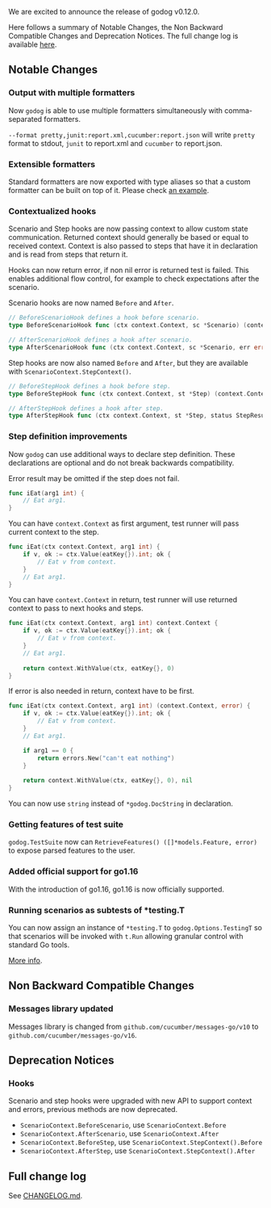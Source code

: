 We are excited to announce the release of godog v0.12.0.

Here follows a summary of Notable Changes, the Non Backward Compatible Changes and Deprecation Notices. The full change
log is available [here](https://github.com/cucumber/godog/blob/master/CHANGELOG.md).


Notable Changes
---------------

### Output with multiple formatters

Now `godog` is able to use multiple formatters simultaneously with comma-separated formatters.

`--format pretty,junit:report.xml,cucumber:report.json` will write `pretty` format to stdout, `junit` to report.xml
and `cucumber` to report.json.

### Extensible formatters

Standard formatters are now exported with type aliases so that a custom formatter can be built on top of it.
Please check [an example](../_examples/custom-formatter).

### Contextualized hooks

Scenario and Step hooks are now passing context to allow custom state communication. Returned context should generally
be based or equal to received context. Context is also passed to steps that have it in declaration and is read from
steps that return it.

Hooks can now return error, if non nil error is returned test is failed. This enables additional flow control, for
example to check expectations after the scenario.

Scenario hooks are now named `Before` and `After`.

```go
// BeforeScenarioHook defines a hook before scenario.
type BeforeScenarioHook func (ctx context.Context, sc *Scenario) (context.Context, error)

// AfterScenarioHook defines a hook after scenario.
type AfterScenarioHook func (ctx context.Context, sc *Scenario, err error) (context.Context, error)
```

Step hooks are now also named `Before` and `After`, but they are available with `ScenarioContext.StepContext()`.

```go
// BeforeStepHook defines a hook before step.
type BeforeStepHook func (ctx context.Context, st *Step) (context.Context, error)

// AfterStepHook defines a hook after step.
type AfterStepHook func (ctx context.Context, st *Step, status StepResultStatus, err error) (context.Context, error)
```

### Step definition improvements

Now `godog` can use additional ways to declare step definition. These declarations are optional and do not break
backwards compatibility.

Error result may be omitted if the step does not fail.

```go
func iEat(arg1 int) {
    // Eat arg1.
}
```

You can have `context.Context` as first argument, test runner will pass current context to the step.

```go
func iEat(ctx context.Context, arg1 int) {
    if v, ok := ctx.Value(eatKey{}).int; ok {
        // Eat v from context.
    }
    // Eat arg1.
}
```

You can have `context.Context` in return, test runner will use returned context to pass to next hooks and steps.

```go
func iEat(ctx context.Context, arg1 int) context.Context {
    if v, ok := ctx.Value(eatKey{}).int; ok {
        // Eat v from context.
    }
    // Eat arg1.
    
    return context.WithValue(ctx, eatKey{}, 0)
}
```

If error is also needed in return, context have to be first.

```go
func iEat(ctx context.Context, arg1 int) (context.Context, error) {
    if v, ok := ctx.Value(eatKey{}).int; ok {
        // Eat v from context.
    }
    // Eat arg1.

    if arg1 == 0 {
        return errors.New("can't eat nothing")
    }
    
    return context.WithValue(ctx, eatKey{}, 0), nil
}
```

You can now use `string` instead of `*godog.DocString` in declaration.

### Getting features of test suite

`godog.TestSuite` now can `RetrieveFeatures() ([]*models.Feature, error)` to expose parsed features to the user.

### Added official support for go1.16

With the introduction of go1.16, go1.16 is now officially supported.

### Running scenarios as subtests of *testing.T

You can now assign an instance of `*testing.T` to `godog.Options.TestingT` so that scenarios will be invoked with 
`t.Run` allowing granular control with standard Go tools. 

[More info](https://github.com/cucumber/godog#running-godog-with-go-test).

Non Backward Compatible Changes
-------------------------------

### Messages library updated

Messages library is changed from `github.com/cucumber/messages-go/v10` to `github.com/cucumber/messages-go/v16`.

Deprecation Notices
-------------------

### Hooks

Scenario and step hooks were upgraded with new API to support context and errors, previous methods are now deprecated.

- `ScenarioContext.BeforeScenario`, use `ScenarioContext.Before`
- `ScenarioContext.AfterScenario`, use `ScenarioContext.After`
- `ScenarioContext.BeforeStep`, use `ScenarioContext.StepContext().Before`
- `ScenarioContext.AfterStep`, use `ScenarioContext.StepContext().After`

Full change log
---------------

See [CHANGELOG.md](https://github.com/cucumber/godog/blob/master/CHANGELOG.md).
